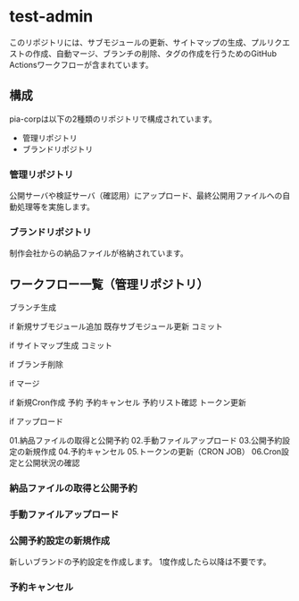# test-admin
このリポジトリには、サブモジュールの更新、サイトマップの生成、プルリクエストの作成、自動マージ、ブランチの削除、タグの作成を行うためのGitHub Actionsワークフローが含まれています。

## 構成
pia-corpは以下の2種類のリポジトリで構成されています。
- 管理リポジトリ
- ブランドリポジトリ

### 管理リポジトリ
公開サーバや検証サーバ（確認用）にアップロード、最終公開用ファイルへの自動処理等を実施します。

### ブランドリポジトリ
制作会社からの納品ファイルが格納されています。

## ワークフロー一覧（管理リポジトリ）



ブランチ生成

if
  新規サブモジュール追加
  既存サブモジュール更新
  コミット

if
  サイトマップ生成
  コミット

if
  ブランチ削除

if
  マージ

if
  新規Cron作成
  予約
  予約キャンセル
  予約リスト確認
  トークン更新

if
  アップロード










01.納品ファイルの取得と公開予約
02.手動ファイルアップロード
03.公開予約設定の新規作成
04.予約キャンセル
05.トークンの更新（CRON JOB）
06.Cron設定と公開状況の確認

### 納品ファイルの取得と公開予約

### 手動ファイルアップロード

### 公開予約設定の新規作成
新しいブランドの予約設定を作成します。
1度作成したら以降は不要です。

### 予約キャンセル
